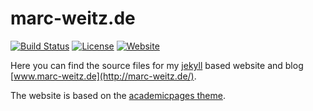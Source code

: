 # marc-weitz.de

[![Build Status](https://travis-ci.org/Trybnetic/trybnetic.github.io.svg?branch=master)](https://travis-ci.org/Trybnetic/trybnetic.github.io)
[![License](https://img.shields.io/github/license/Trybnetic/trybnetic.github.io.svg)](https://github.com/Trybnetic/trybnetic.github.io/blob/master/LICENSE.txt)
[![Website](https://img.shields.io/website-up-down-green-red/http/marc-weitz.de.svg?label=website)](http://www.marc-weitz.de)

Here you can find the source files for my [jekyll](http://jekyllrb.com/) based website and blog [www.marc-weitz.de](http://marc-weitz.de/).

The website is based on the [academicpages theme](https://github.com/academicpages/academicpages.github.io).

